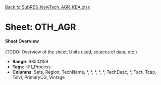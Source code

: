 [Back to SubRES_NewTech_AGR_KEA.xlsx](README.md)

# Sheet: OTH_AGR

#### Sheet Overview

(TODO: Overview of the sheet. Units used, sources of data, etc.)

- **Range**: B85:Q159
- **Tags**: ~FI_Process
- **Columns**: Sets, Region, TechName, *, *, *, *, *, TechDesc, *, Tact, Tcap, Tslvl, PrimaryCG, Vintage

